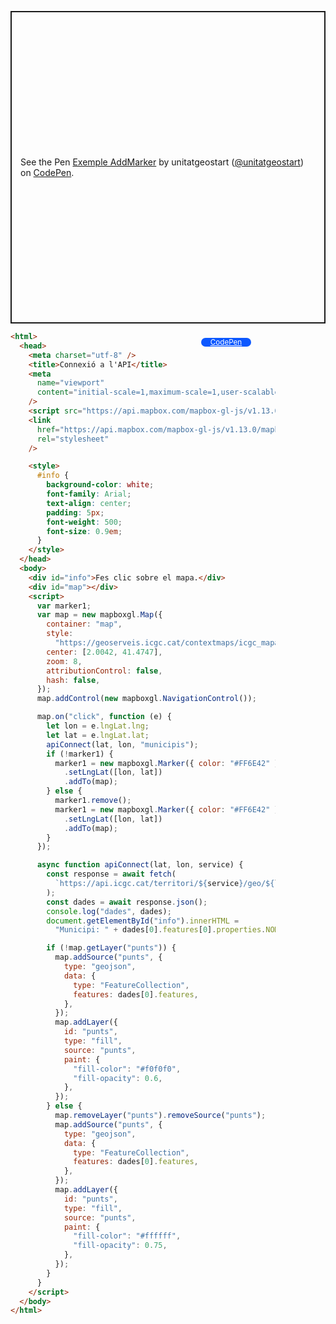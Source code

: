 <p class="codepen" data-height="500" data-theme-id="light" data-slug-hash="ZEPgKZe" data-editable="true" data-user="unitatgeostart" style="height: 500px; box-sizing: border-box; display: flex; align-items: center; justify-content: center; border: 2px solid; margin: 1em 0; padding: 1em;">
  <span>See the Pen <a href="https://codepen.io/unitatgeostart/pen/ZEPgKZe">
  Exemple AddMarker</a> by unitatgeostart (<a href="https://codepen.io/unitatgeostart">@unitatgeostart</a>)
  on <a href="https://codepen.io">CodePen</a>.</span>
</p>
<script async src="https://cpwebassets.codepen.io/assets/embed/ei.js"></script>

<a style="color: white" target="_blank" class=" button btn btn-primary" href="https://codepen.io/unitatgeostart/pen/ZEPgKZe">CodePen</a>

<style>
  .button{
    position: relative;
    top: 9px;
    z-index: 1;
    width: 80px;
    float: right;
    right: 119px;
    background-color: #0d58ff;
    border-radius: 10px;
    text-align: -webkit-center;
    font-size: smaller;
  }
    .button:hover{

    background-color: #032879;

  }
  </style>

```html hl_lines="33-35 45-50"
<html>
  <head>
    <meta charset="utf-8" />
    <title>Connexió a l'API</title>
    <meta
      name="viewport"
      content="initial-scale=1,maximum-scale=1,user-scalable=no"
    />
    <script src="https://api.mapbox.com/mapbox-gl-js/v1.13.0/mapbox-gl.js"></script>
    <link
      href="https://api.mapbox.com/mapbox-gl-js/v1.13.0/mapbox-gl.css"
      rel="stylesheet"
    />

    <style>
      #info {
        background-color: white;
        font-family: Arial;
        text-align: center;
        padding: 5px;
        font-weight: 500;
        font-size: 0.9em;
      }
    </style>
  </head>
  <body>
    <div id="info">Fes clic sobre el mapa.</div>
    <div id="map"></div>
    <script>
      var marker1;
      var map = new mapboxgl.Map({
        container: "map",
        style:
          "https://geoserveis.icgc.cat/contextmaps/icgc_mapa_base_fosc.json", //(orto) "https://geoserveis.icgc.cat/contextmaps/icgc_orto_estandard.json",
        center: [2.0042, 41.4747],
        zoom: 8,
        attributionControl: false,
        hash: false,
      });
      map.addControl(new mapboxgl.NavigationControl());

      map.on("click", function (e) {
        let lon = e.lngLat.lng;
        let lat = e.lngLat.lat;
        apiConnect(lat, lon, "municipis");
        if (!marker1) {
          marker1 = new mapboxgl.Marker({ color: "#FF6E42" })
            .setLngLat([lon, lat])
            .addTo(map);
        } else {
          marker1.remove();
          marker1 = new mapboxgl.Marker({ color: "#FF6E42" })
            .setLngLat([lon, lat])
            .addTo(map);
        }
      });

      async function apiConnect(lat, lon, service) {
        const response = await fetch(
          `https://api.icgc.cat/territori/${service}/geo/${lon}/${lat}`
        );
        const dades = await response.json();
        console.log("dades", dades);
        document.getElementById("info").innerHTML =
          "Municipi: " + dades[0].features[0].properties.NOMMUNI;

        if (!map.getLayer("punts")) {
          map.addSource("punts", {
            type: "geojson",
            data: {
              type: "FeatureCollection",
              features: dades[0].features,
            },
          });
          map.addLayer({
            id: "punts",
            type: "fill",
            source: "punts",
            paint: {
              "fill-color": "#f0f0f0",
              "fill-opacity": 0.6,
            },
          });
        } else {
          map.removeLayer("punts").removeSource("punts");
          map.addSource("punts", {
            type: "geojson",
            data: {
              type: "FeatureCollection",
              features: dades[0].features,
            },
          });
          map.addLayer({
            id: "punts",
            type: "fill",
            source: "punts",
            paint: {
              "fill-color": "#ffffff",
              "fill-opacity": 0.75,
            },
          });
        }
      }
    </script>
  </body>
</html>
```
